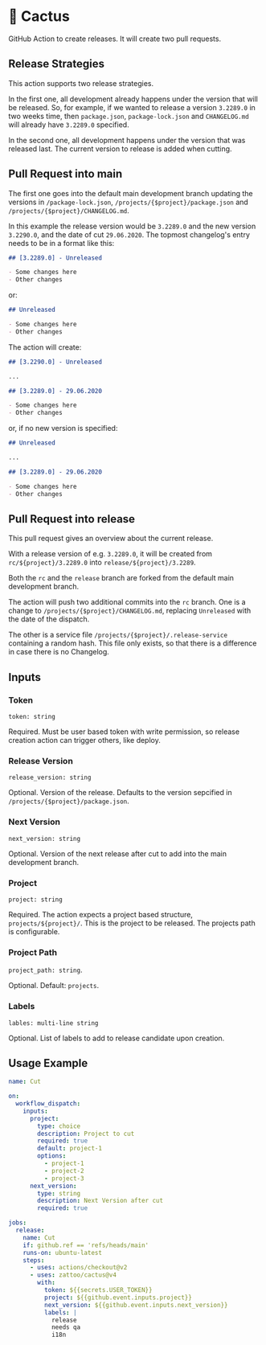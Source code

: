 # 🌵 Cactus

GitHub Action to create releases. It will create two pull requests.

## Release Strategies

This action supports two release strategies.

In the first one, all development already happens under the version that will be released. So, for example, if we wanted to release a version `3.2289.0` in two weeks time, then `package.json`, `package-lock.json` and `CHANGELOG.md` will already have `3.2289.0` specified.

In the second one, all development happens under the version that was released last. The current version to release is added when cutting.

## Pull Request into main

The first one goes into the default main development branch updating the versions in `/package-lock.json`, `/projects/{$project}/package.json` and `/projects/{$project}/CHANGELOG.md`.

In this example the release version would be `3.2289.0` and the new version `3.2290.0`, and the date of cut `29.06.2020`. The topmost changelog's entry needs to be in a format like this:

```markdown
## [3.2289.0] - Unreleased

- Some changes here
- Other changes
```

or:

```markdown
## Unreleased

- Some changes here
- Other changes
```

The action will create:

```markdown
## [3.2290.0] - Unreleased

...

## [3.2289.0] - 29.06.2020

- Some changes here
- Other changes
```

or, if no new version is specified:

```markdown
## Unreleased

...

## [3.2289.0] - 29.06.2020

- Some changes here
- Other changes
```

## Pull Request into release

This pull request gives an overview about the current release.

With a release version of e.g. `3.2289.0`, it will be created from `rc/${project}/3.2289.0` into `release/${project}/3.2289`.

Both the `rc` and the `release` branch are forked from the default main development branch.

The action will push two additional commits into the `rc` branch. One is a change to `/projects/{$project}/CHANGELOG.md`, replacing `Unreleased` with the date of the dispatch.

The other is a service file `/projects/{$project}/.release-service` containing a random hash. This file only exists, so that there is a difference in case there is no Changelog.

## Inputs

### Token

`token: string`

Required. Must be user based token with write permission,
so release creation action can trigger others,
like deploy.

### Release Version

`release_version: string`

Optional. Version of the release. Defaults to the version sepcified in `/projects/{$project}/package.json`.

### Next Version

`next_version: string`

Optional. Version of the next release after cut to add into the main development branch.

### Project

`project: string`

Required. The action expects a project based structure, `projects/${project}/`. This is the project to be released. The projects path is configurable.

### Project Path

`project_path: string`.

Optional. Default: `projects`.

### Labels

`lables: multi-line string`

Optional. List of labels to add to release candidate upon creation.

## Usage Example

```yaml
name: Cut

on:
  workflow_dispatch:
    inputs:
      project:
        type: choice
        description: Project to cut
        required: true
        default: project-1
        options:
          - project-1
          - project-2
          - project-3
      next_version:
        type: string
        description: Next Version after cut
        required: true

jobs:
  release:
    name: Cut
    if: github.ref == 'refs/heads/main'
    runs-on: ubuntu-latest
    steps:
      - uses: actions/checkout@v2
      - uses: zattoo/cactus@v4
        with:
          token: ${{secrets.USER_TOKEN}}
          project: ${{github.event.inputs.project}}
          next_version: ${{github.event.inputs.next_version}}
          labels: |
            release
            needs qa
            i18n
```
